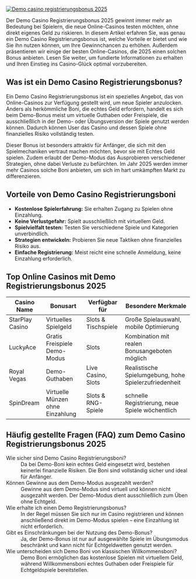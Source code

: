 [![Demo casino registrierungsbonus 2025](https://123-caf.pages.dev/gitsignup.png)](https://vrmoo.ru/Bt82HjjY)

<p>Der Demo Casino Registrierungsbonus 2025 gewinnt immer mehr an Bedeutung bei Spielern, die neue Online-Casinos testen möchten, ohne direkt eigenes Geld zu riskieren. In diesem Artikel erfahren Sie, was genau ein Demo Casino Registrierungsbonus ist, welche Vorteile er bietet und wie Sie ihn nutzen können, um Ihre Gewinnchancen zu erhöhen. Außerdem präsentieren wir einige der besten Online-Casinos, die 2025 einen solchen Bonus anbieten. Lesen Sie weiter, um fundierte Informationen zu erhalten und Ihren Einstieg ins Casino-Glück optimal vorzubereiten.</p>  <h2>Was ist ein Demo Casino Registrierungsbonus?</h2> <p>Ein Demo Casino Registrierungsbonus ist ein spezielles Angebot, das von Online-Casinos zur Verfügung gestellt wird, um neue Spieler anzulocken. Anders als herkömmliche Boni, die echtes Geld erfordern, handelt es sich beim Demo-Bonus meist um virtuelle Guthaben oder Freispiele, die ausschließlich in der Demo- oder Übungsversion der Spiele genutzt werden können. Dadurch können User das Casino und dessen Spiele ohne finanzielles Risiko vollständig testen.</p> <p>Dieser Bonus ist besonders attraktiv für Anfänger, die sich mit den Spielmechaniken vertraut machen möchten, bevor sie mit Echtes Geld spielen. Zudem erlaubt der Demo-Modus das Ausprobieren verschiedener Strategien, ohne dabei Verluste zu befürchten. Im Jahr 2025 werden immer mehr Casinos solche Boni anbieten, um sich im hart umkämpften Markt zu differenzieren.</p>  <h2>Vorteile von Demo Casino Registrierungsboni</h2> <ul>   <li><strong>Kostenlose Spielerfahrung:</strong> Sie erhalten Zugang zu Spielen ohne Einzahlung.</li>   <li><strong>Keine Verlustgefahr:</strong> Spielt ausschließlich mit virtuellem Geld.</li>   <li><strong>Spielvielfalt testen:</strong> Testen Sie verschiedene Spiele und Kategorien unverbindlich.</li>   <li><strong>Strategien entwickeln:</strong> Probieren Sie neue Taktiken ohne finanzielles Risiko aus.</li>   <li><strong>Einfache Registrierung:</strong> Meist reicht eine schnelle Anmeldung, keine Einzahlung erforderlich.</li> </ul>  <h2>Top Online Casinos mit Demo Registrierungsbonus 2025</h2> <table>   <thead>     <tr>       <th>Casino Name</th>       <th>Bonusart</th>       <th>Verfügbar für</th>       <th>Besondere Merkmale</th>     </tr>   </thead>   <tbody>     <tr>       <td>StarPlay Casino</td>       <td>Virtuelles Spielgeld</td>       <td>Slots & Tischspiele</td>       <td>Große Spielauswahl, mobile Optimierung</td>     </tr>     <tr>       <td>LuckyAce</td>       <td>Gratis Freispiele Demo-Modus</td>       <td>Slots</td>       <td>Kombination mit realen Bonusangeboten möglich</td>     </tr>     <tr>       <td>Royal Vegas</td>       <td>Demo-Guthaben</td>       <td>Live Casino, Slots</td>       <td>Realistische Spielumgebung, hohe Spielerzufriedenheit</td>     </tr>     <tr>       <td>SpinDream</td>       <td>Virtuelle Münzen ohne Einzahlung</td>       <td>Slots & RNG-Spiele</td>       <td>schnelle Registrierung, neue Spiele wöchentlich</td>     </tr>   </tbody> </table>  <h2>Häufig gestellte Fragen (FAQ) zum Demo Casino Registrierungsbonus 2025</h2> <dl>   <dt>Wie sicher sind Demo Casino Registrierungsboni?</dt>   <dd>Da bei Demo-Boni kein echtes Geld eingesetzt wird, bestehen keinerlei finanzielle Risiken. Die Boni sind vollständig sicher und ideal für Anfänger.</dd>    <dt>Können Gewinne aus dem Demo-Modus ausgezahlt werden?</dt>   <dd>Gewinne aus dem Demo-Modus sind virtuell und können nicht ausgezahlt werden. Der Demo-Modus dient ausschließlich zum Üben ohne Echtgeld.</dd>    <dt>Wie erhalte ich einen Demo Registrierungsbonus?</dt>   <dd>In der Regel müssen Sie sich nur im Casino registrieren und können anschließend direkt im Demo-Modus spielen – eine Einzahlung ist nicht erforderlich.</dd>    <dt>Gibt es Einschränkungen bei der Nutzung des Demo-Bonus?</dt>   <dd>Ja, der Demo-Bonus ist nur auf ausgewählte Spiele im Übungsmodus beschränkt und kann nicht für Echtgeldwetten genutzt werden.</dd>    <dt>Wie unterscheiden sich Demo Boni von klassischen Willkommensboni?</dt>   <dd>Demo Boni ermöglichen das kostenlose Spielen mit virtuellem Geld, während Willkommensboni echtes Guthaben oder Freispiele für Echtgeldspiele bereitstellen.</dd> </dl>